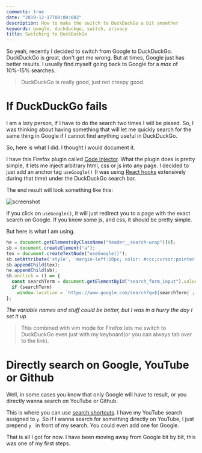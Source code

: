 ```yaml
---
comments: true
date: "2019-12-17T00:00:00Z"
description: How to make the switch to DuckDuckGo a bit smoother
keywords: google, duckduckgo, switch, privacy
title: Switching to DuckDuckGo
---
```


So yeah, recently I decided to switch from Google to DuckDuckGo.
DuckDuckGo is great, don't get me wrong. But at times, Google just has better results.
I usually find myself going back to Google for a *max* of 10%-15% searches.

> DuckDuckGo is really good, just not creepy good.

# If DuckDuckGo fails

I am a lazy person, if I have to do the search two times I will be pissed.
So, I was thinking about having something that will let me quickly search for the same thing in Google if I cannot find
anything useful in DuckDuckGo.

So, here is what I did. I thought I would document it.

I have this Firefox plugin called [Code Injector](https://addons.mozilla.org/en-US/firefox/addon/codeinjector/).
What the plugin does is pretty simple, it lets me inject arbitrary html, css or js into any page.
I decided to just add an anchor tag `useGoogle()` (I was using [React hooks](https://reactjs.org/docs/hooks-overview.html) extensively during that time)
under the DuckDuckGo search bar.

The end result will look something like this:

![screenshot](/images/ddg.png)


If you click on `useGoogle()`, it will just redirect you to a page with the exact search on Google.
If you know some js, and css, it should be pretty simple.

But here is what I am using.


```js
he = document.getElementsByClassName("header__search-wrap")[0];
sb = document.createElement("a");
tex = document.createTextNode("useGoogle()");
sb.setAttribute('style', 'margin-left:10px; color: #ccc;cursor:pointer;')
sb.appendChild(tex);
he.appendChild(sb);
sb.onclick = () => {
  const searchTerm = document.getElementById("search_form_input").value;
  if (searchTerm)
    window.location = `https://www.google.com/search?q=${searchTerm}`;
};
```

*The variable names and stuff could be better, but I was in a hurry the day I set it up*

> This combined with vim mode for Firefox lets me switch to DuckDuckGo even just with my keyboard(or you can always tab
> over to the link).

# Directly search on Google, YouTube or Github

Well, in some cases you know that only Google will have to result, or you directly wanna search on YouTube or Github.

This is where you can use [search shortcuts](https://support.mozilla.org/en-US/kb/assign-shortcuts-search-engines).
I have my YouTube search assigned to `y`. So if I wanna search for something directly on YouTube, I just prepend `y `
in front of my search. You could even add one for Google.

That is all I got for now. I have been moving away from Google bit by bit, this was one of my first steps.
